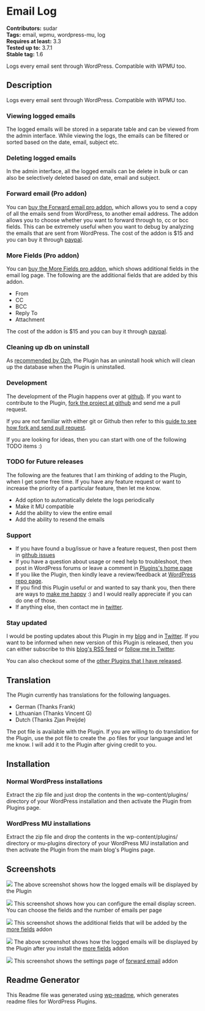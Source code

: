 ﻿# Email Log #
**Contributors:** sudar  
**Tags:** email, wpmu, wordpress-mu, log  
**Requires at least:** 3.3  
**Tested up to:** 3.7.1  
**Stable tag:** 1.6  

Logs every email sent through WordPress. Compatible with WPMU too.

## Description ##

Logs every email sent through WordPress. Compatible with WPMU too.

### Viewing logged emails

The logged emails will be stored in a separate table and can be viewed from the admin interface. While viewing the logs, the emails can be filtered or sorted based on the date, email, subject etc.

### Deleting logged emails

In the admin interface, all the logged emails can be delete in bulk or can also be selectively deleted based on date, email and subject.

### Forward email (Pro addon)

You can [buy the Forward email pro addon](http://sudarmuthu.com/wordpress/email-log/pro-addons#forward-email-addon), which allows you to send a copy of all the emails send from WordPress, to another email address. The addon allows you to choose whether you want to forward through to, cc or bcc fields. This can be extremely useful when you want to debug by analyzing the emails that are sent from WordPress. The cost of the addon is $15 and you can buy it through [paypal](http://sudarmuthu.com/out/buy-email-log-forward-email-addon).

### More Fields (Pro addon)

You can [buy the More Fields pro addon](http://sudarmuthu.com/wordpress/email-log/pro-addons#more-fields-addon), which shows additional fields in the email log page. The following are the additional fields that are added by this addon.

- From
- CC
- BCC
- Reply To
- Attachment

The cost of the addon is $15 and you can buy it through [paypal](http://sudarmuthu.com/out/buy-email-log-more-fields-addon).


### Cleaning up db on uninstall

As [recommended by Ozh][1], the Plugin has an uninstall hook which will clean up the database when the Plugin is uninstalled.

 [1]: http://sudarmuthu.com/blog/2009/10/07/lessons-from-wordpress-plugin-competition.html

### Development

The development of the Plugin happens over at [github](http://github.com/sudar/email-log). If you want to contribute to the Plugin, [fork the project at github](http://github.com/sudar/email-log) and send me a pull request.

If you are not familiar with either git or Github then refer to this [guide to see how fork and send pull request](http://sudarmuthu.com/blog/contributing-to-project-hosted-in-github).

If you are looking for ideas, then you can start with one of the following TODO items :)

### TODO for Future releases

The following are the features that I am thinking of adding to the Plugin, when I get some free time. If you have any feature request or want to increase the priority of a particular feature, then let me know.

- Add option to automatically delete the logs periodically
- Make it MU compatible
- Add the ability to view the entire email
- Add the ability to resend the emails

### Support

- If you have found a bug/issue or have a feature request, then post them in [github issues](https://github.com/sudar/email-log/issues)
- If you have a question about usage or need help to troubleshoot, then post in WordPress forums or leave a comment in [Plugins's home page][1]
- If you like the Plugin, then kindly leave a review/feedback at [WordPress repo page][7].
- If you find this Plugin useful or and wanted to say thank you, then there are ways to [make me happy](http://sudarmuthu.com/if-you-wanna-thank-me) :) and I would really appreciate if you can do one of those.
- If anything else, then contact me in [twitter][2].

### Stay updated

I would be posting updates about this Plugin in my [blog][3] and in [Twitter][2]. If you want to be informed when new version of this Plugin is released, then you can either subscribe to this [blog's RSS feed][4] or [follow me in Twitter][2].

You can also checkout some of the [other Plugins that I have released][5].

 [1]: http://sudarmuthu.com/wordpress/email-log
 [2]: http://twitter.com/sudarmuthu
 [3]: http://sudarmuthu.com/blog
 [4]: http://sudarmuthu.com/feed
 [5]: http://sudarmuthu.com/wordpress
 [7]: http://wordpress.org/extend/plugins/email-log

## Translation ##

The Plugin currently has translations for the following languages.

*   German (Thanks Frank)
*   Lithuanian (Thanks  Vincent G)
*   Dutch (Thanks Zjan Preijde)

The pot file is available with the Plugin. If you are willing to do translation for the Plugin, use the pot file to create the .po files for your language and let me know. I will add it to the Plugin after giving credit to you.

## Installation ##

### Normal WordPress installations

Extract the zip file and just drop the contents in the wp-content/plugins/ directory of your WordPress installation and then activate the Plugin from Plugins page.

### WordPress MU installations

Extract the zip file and drop the contents in the wp-content/plugins/ directory or mu-plugins directory of your WordPress MU installation and then activate the Plugin from the main blog's Plugins page.

## Screenshots ##

![](screenshot-1.png)
The above screenshot shows how the logged emails will be displayed by the Plugin

![](screenshot-2.png)
This screenshot shows how you can configure the email display screen. You can choose the fields and the number of emails per page

![](screenshot-3.png)
This screenshot shows the additional fields that will be added by the [more fields](http://sudarmuthu.com/wordpress/email-log/pro-addons#more-fields-addon) addon

![](screenshot-4.png)
The above screenshot shows how the logged emails will be displayed by the Plugin after you install the [more fields](http://sudarmuthu.com/wordpress/email-log/pro-addons#more-fields-addon) addon

![](screenshot-5.png)
This screenshot shows the settings page of [forward email](http://sudarmuthu.com/wordpress/email-log/pro-addons#forward-email-addon) addon

## Readme Generator ##

This Readme file was generated using <a href = 'http://sudarmuthu.com/wordpress/wp-readme'>wp-readme</a>, which generates readme files for WordPress Plugins.
